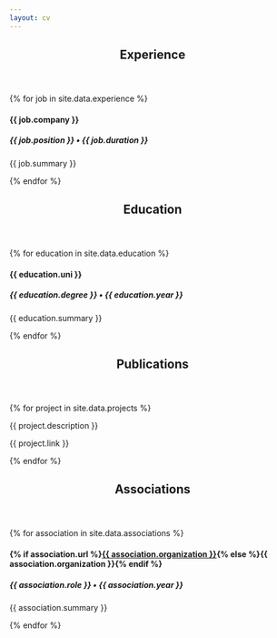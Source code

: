```yaml
---
layout: cv
---
```


<section class="content-section">
    <header class="section-header">
        <h2>Experience</h2>
    </header>
    {% for job in site.data.experience %}
   <div class="resume-item" itemscope itemprop="worksFor" itemtype="http://schema.org/Organization">
              <h4 class="resume-item-title" itemprop="name">{{ job.company }}</h4>
              <h5 class="resume-item-details" itemprop="description">{{ job.position }} &bull; {{ job.duration }}</h5>
              <p class="resume-item-copy">{{ job.summary }}</p>
    </div><!-- end of resume-item -->
    {% endfor %}
</section>
<!-- end Experience -->

<!-- begin Education -->
<section class="content-section">
    <header class="section-header">
        <h2>Education</h2>
    </header>
    {% for education in site.data.education %}
    <div class="resume-item" itemscope itemprop="alumniOf" itemtype="http://schema.org/CollegeOrUniversity">
              <h4 class="resume-item-title" itemprop="name">{{ education.uni }}</h4>
              <h5 class="resume-item-details group" itemprop="description">{{ education.degree }} &bull; {{ education.year }}</h5>
    <p class="resume-item-copy">{{ education.summary }}</p>
    </div>
    {% endfor %}
</section>
<!-- end Education -->
 
<!-- begin Projects -->
<section class="content-section">
    <header class="section-header">
        <h2>Publications</h2>
    </header>
    {% for project in site.data.projects %}
    <div class="resume-item" itemscope itemtype="http://schema.org/CreativeWork">
              <p class="resume-item-copy">{{ project.description }}</p>
              <p class="resume-item-copy">{{ project.link }}</p>
    </div>
    {% endfor %}
</section>
<!-- end Projects -->

<!-- begin Skills --> 
<!--
<section class="content-section">
    <header class="section-header">
        <h2>Skills</h2>
    </header>
            {% for skill in site.data.skills %}
            <div class="resume-item">
              <h4 class="resume-item-title">{{ skill.skill }}</h4>
              <p class="resume-item-copy">{{ skill.description }}</p>
            </div>
            {% endfor %}
</section> 
-->
<!-- end Skills -->


 <!-- begin Associations -->
<section class="content-section">
    <header class="section-header">
        <h2>Associations</h2>
    </header>
    {% for association in site.data.associations %}
    <div class="resume-item" itemscope itemprop="memberOf" itemtype="http://schema.org/Organization">
              <h4 class="resume-item-title" itemprop="name">{% if association.url %}<a class="publink" href="{{ association.url }}">{{ association.organization }}</a>{% else %}{{ association.organization }}{% endif %}</h4>
              <h5 class="resume-item-details" itemprop="description">{{ association.role }} &bull; {{ association.year }}</h5>
              <p class="resume-item-copy">{{ association.summary }}</p>
    </div>
    {% endfor %}
</section>
<!-- end Associations -->

<!-- begin Interests -->
<!--
<section class="content-section">
    <header class="section-header">
        <h2>Outside Interests</h2>
    </header>
    <div class="resume-item">
        <ul class="resume-item-list">
        {% for interest in site.data.interests %}
            <li>{{ interest.description }}</li>
        {% endfor %}
        </ul>
    </div>
</section>
-->
<!-- end Interests -->

